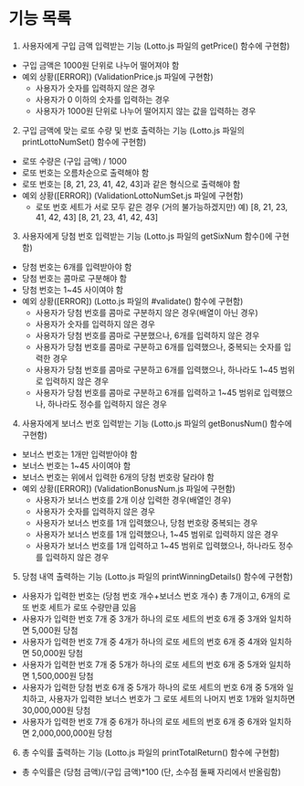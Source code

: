 # 기능 목록

1. 사용자에게 구입 금액 입력받는 기능 (Lotto.js 파일의 getPrice() 함수에 구현함)
- 구입 금액은 1000원 단위로 나누어 떨어져야 함
- 예외 상황([ERROR]) (ValidationPrice.js 파일에 구현함)
  - 사용자가 숫자를 입력하지 않은 경우
  - 사용자가 0 이하의 숫자를 입력하는 경우
  - 사용자가 1000원 단위로 나누어 떨어지지 않는 값을 입력하는 경우

2. 구입 금액에 맞는 로또 수량 및 번호 출력하는 기능 (Lotto.js 파일의 printLottoNumSet() 함수에 구현함)
- 로또 수량은 (구입 금액) / 1000
- 로또 번호는 오름차순으로 출력해야 함
- 로또 번호는 [8, 21, 23, 41, 42, 43]과 같은 형식으로 출력해야 함
- 예외 상황([ERROR]) (ValidationLottoNumSet.js 파일에 구현함)
  - 로또 번호 세트가 서로 모두 같은 경우 (거의 불가능하겠지만)
    예) [8, 21, 23, 41, 42, 43]
        [8, 21, 23, 41, 42, 43]

3. 사용자에게 당첨 번호 입력받는 기능 (Lotto.js 파일의 getSixNum 함수()에 구현함)
- 당첨 번호는 6개를 입력받아야 함
- 당첨 번호는 콤마로 구분해야 함
- 당첨 번호는 1~45 사이여야 함
- 예외 상황([ERROR]) (Lotto.js 파일의 #validate() 함수에 구현함)
  - 사용자가 당첨 번호를 콤마로 구분하지 않은 경우(배열이 아닌 경우)
  - 사용자가 숫자를 입력하지 않은 경우
  - 사용자가 당첨 번호를 콤마로 구분했으나, 6개를 입력하지 않은 경우
  - 사용자가 당첨 번호를 콤마로 구분하고 6개를 입력했으나, 중복되는 숫자를 입력한 경우
  - 사용자가 당첨 번호를 콤마로 구분하고 6개를 입력했으나, 하나라도 1~45 범위로 입력하지 않은 경우
  - 사용자가 당첨 번호를 콤마로 구분하고 6개를 입력하고 1~45 범위로 입력했으나, 하나라도 정수를 입력하지 않은 경우

4. 사용자에게 보너스 번호 입력받는 기능 (Lotto.js 파일의 getBonusNum() 함수에 구현함)
- 보너스 번호는 1개만 입력받아야 함
- 보너스 번호는 1~45 사이여야 함
- 보너스 번호는 위에서 입력한 6개의 당첨 번호랑 달라야 함
- 예외 상황([ERROR]) (ValidationBonusNum.js 파일에 구현함)
  - 사용자가 보너스 번호를 2개 이상 입력한 경우(배열인 경우)
  - 사용자가 숫자를 입력하지 않은 경우
  - 사용자가 보너스 번호를 1개 입력했으나, 당첨 번호랑 중복되는 경우
  - 사용자가 보너스 번호를 1개 입력했으나, 1~45 범위로 입력하지 않은 경우
  - 사용자가 보너스 번호를 1개 입력하고 1~45 범위로 입력했으나, 하나라도 정수를 입력하지 않은 경우

5. 당첨 내역 출력하는 기능 (Lotto.js 파일의 printWinningDetails() 함수에 구현함)
- 사용자가 입력한 번호는 (당첨 번호 개수+보너스 번호 개수) 총 7개이고, 6개의 로또 번호 세트가 로또 수량만큼 있음
- 사용자가 입력한 번호 7개 중 3개가 하나의 로또 세트의 번호 6개 중 3개와 일치하면 5,000원 당첨
- 사용자가 입력한 번호 7개 중 4개가 하나의 로또 세트의 번호 6개 중 4개와 일치하면 50,000원 당첨
- 사용자가 입력한 번호 7개 중 5개가 하나의 로또 세트의 번호 6개 중 5개와 일치하면 1,500,000원 당첨
- 사용자가 입력한 당첨 번호 6개 중 5개가 하나의 로또 세트의 번호 6개 중 5개와 일치하고, 사용자가 입력한 보너스 번호가 그 로또 세트의 나머지 번호 1개와 일치하면 30,000,000원 당첨
- 사용자가 입력한 번호 7개 중 6개가 하나의 로또 세트의 번호 6개 중 6개와 일치하면 2,000,000,000원 당첨

6. 총 수익률 출력하는 기능 (Lotto.js 파일의 printTotalReturn() 함수에 구현함)
- 총 수익률은 (당첨 금액)/(구입 금액)*100 (단, 소수점 둘째 자리에서 반올림함)